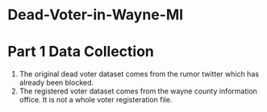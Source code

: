 # Dead-Voter-in-Wayne-MI

# Part 1 Data Collection
1. The original dead voter dataset comes from the rumor twitter which has already been blocked.
2. The registered voter dataset comes from the wayne county information office. It is not a whole voter registeration file.
